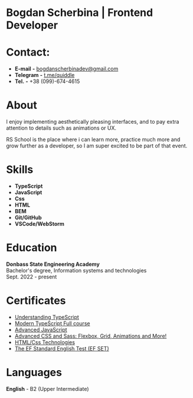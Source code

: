 # **Bogdan Scherbina** | **Frontend Developer**  

# **Contact:**
+ **E-mail** **-** bogdanscherbinadev@gmail.com
+ **Telegram** **-** [t.me/quiddle](https://t.me/Quiddle)
+ **Tel.** **-** +38 (099)-674-4615

# **About**
I enjoy implementing aesthetically pleasing interfaces, and to pay extra attention to details such as animations or UX.

RS School is the place where i can learn more, practice much more and grow further as a developer, so I am super excited to be part of that event.

# **Skills**
+ **TypeScript**
+ **JavaScript**
+ **Css**
+ **HTML**
+ **BEM**
+ **Git/GitHub**
+ **VSCode/WebStorm**

# **Education**
**Donbass State Engineering Academy**  
Bachelor's degree, Information systems and technologies  
Sept. 2022 - present

# **Certificates** 
+ [Understanding TypeScript](https://www.udemy.com/certificate/UC-38671e3c-a60b-4a6b-b340-15f707d10cb7/)  
+ [Modern TypeScript Full course](https://www.udemy.com/certificate/UC-63323c8e-e298-4b0e-aca5-31f8bbd21ee0/)  
+ [Advanced JavaScript](https://www.udemy.com/certificate/UC-972d9b88-32b5-414f-8782-4ad0197103e6/)  
+ [Advanced CSS and Sass: Flexbox, Grid, Animations and More!](https://www.udemy.com/certificate/UC-9051b2f9-c30a-4d38-b0d4-b860e7abe014/)  
+ [HTML/Css Technologies](https://www.udemy.com/certificate/UC-df2abf76-de53-43b0-a630-46e8b1402a7b/)  
+ [The EF Standard English Test (EF SET)](https://www.efset.org/cert/2JhWMH)

# **Languages** 
**English** - B2 (Upper Intermediate)